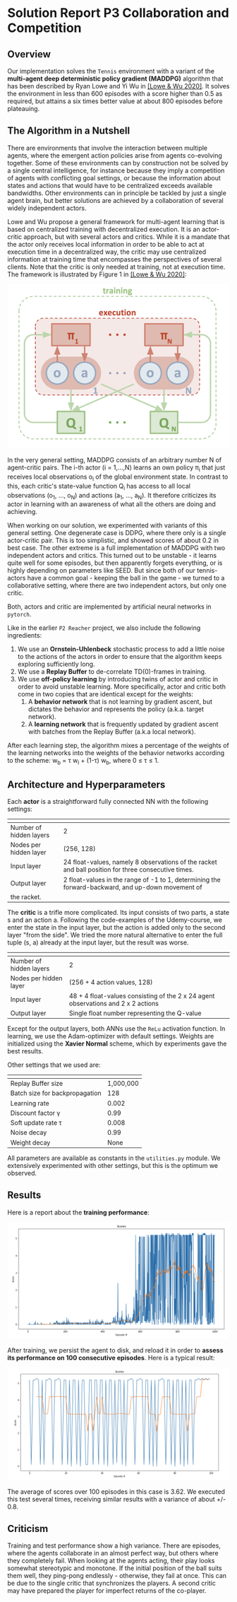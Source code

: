 [//]: # (Image References)
[train]: ./images/Training-Performance.png
[test]: ./images/Test-Performance.png
[Lowe_Wu]: ./images/Lowe_Wu.png
# Solution Report P3 Collaboration and Competition

## Overview
Our implementation solves the `Tennis` environment with  a variant of the **multi-agent deep deterministic policy gradient (MADDPG)** algorithm that has 
been described by Ryan Lowe and Yi Wu in 
[[Lowe & Wu 2020]](https://arxiv.org/abs/1706.02275).
It solves the environment in less than 600 episodes with a score higher than 0.5 as required, but attains a six times 
better value at about 800 episodes before plateauing.


## The Algorithm in a Nutshell

There are environments that involve the interaction between multiple agents, where the emergent action policies 
arise from agents co-evolving together. Some of these environments can by construction not be solved by a single 
central intelligence, for instance  because they imply a competition of agents with conflicting goal settings, or 
because the information about states and actions that would have to be centralized exceeds available bandwidths. 
Other environments can in principle be tackled by just a single agent brain, but better solutions are achieved 
by a collaboration of several widely independent actors.

Lowe and Wu propose a general framework for multi-agent learning that is based on centralized training with 
decentralized execution. It is an actor-critic approach, but with several actors and critics. While it is a 
mandate that the actor only receives local information in order to be able to act at execution time in a 
decentralized way, the critic may use centralized information at training time that encompasses the perspectives 
of several clients. Note that the critic is only needed at training, not at execution time. 
The framework is illustrated by Figure 1 in
[[Lowe & Wu 2020]](https://arxiv.org/abs/1706.02275):

![Lowe_Wu]
 
In the very general setting, MADDPG consists of an arbitrary number N of agent-critic pairs. The i-th actor (i = 1,...,N)
learns an own policy &pi;<sub>i</sub> that just receives local observations o<sub>i</sub> of the global 
environment state. In contrast to this, each critic's state-value function Q<sub>i</sub> has access to all local 
observations (o<sub>1</sub>, ..., o<sub>N</sub>) and actions (a<sub>1</sub>, ..., a<sub>N</sub>). It therefore
criticizes its actor in learning with an awareness of what all the others are doing and achieving.

When working on our solution, we experimented with variants of this general setting. One degenerate case is
DDPG, where there only is a single actor-critic pair. This is too simplistic, and showed scores of about 0.2 in best
case. The other extreme is a full implementation of MADDPG with two independent actors and critics. This turned
out to be unstable - it learns quite well for some episodes, but then apparently forgets everything, or is
highly depending on parameters like SEED. But since both of our tennis-actors have a common goal - keeping the ball
in the game - we turned to a collaborative setting, where there are two independent actors, but only one critic.  

Both, actors and critic are implemented by artificial neural networks in `pytorch`.

Like in the earlier `P2 Reacher` project, we also include the following ingredients:

1. We use an **Ornstein-Uhlenbeck** stochastic process to add a little noise to the actions of the actors in order to 
ensure that the algorithm keeps exploring sufficiently long.
2. We use a **Replay Buffer**  to de-correlate TD(0)-frames in training.
3. We use **off-policy learning** by introducing twins of actor and critic in order to avoid unstable learning. 
More specifically, actor and critic both come in two copies that are identical except for the weights: 
    1. A **behavior network** that is not learning by gradient ascent, but dictates the behavior and represents the policy 
    (a.k.a. target network). 
    2. A **learning network** that is frequently updated by gradient ascent with batches from the Replay Buffer 
    (a.k.a local network).
    
After each learning step, the algorithm mixes a percentage of the weights of the learning networks into the weights
of the behavior networks according to the scheme: w<sub>b</sub> = &tau; w<sub>l</sub> + (1-&tau;) w<sub>b</sub>, 
where 0 &le; &tau; &le; 1.

## Architecture and Hyperparameters

Each **actor** is a straightforward fully connected NN with the following settings:

| <!-- -->  | <!-- --> |
| --- | --- |
| Number of hidden layers | 2|
| Nodes per hidden layer | (256, 128) | 
| Input layer | 24 float-values, namely 8 observations of the racket and ball position for three consecutive times.|
| Output layer | 2 float-values in the range of -1 to 1, determining the forward-backward, and up-down movement of 
the racket. | 

The **critic** is a trifle more complicated. Its input consists of two parts, a state s and an action a. Following 
the code-examples of the Udemy-course, we enter the state in the input layer, but the action is added only to the
second layer "from the side". We tried the more natural alternative to enter the full tuple (s, a) already at the
input layer, but the result was worse.

| <!-- -->  | <!-- -->  |
| --- | --- |
| Number of hidden layers | 2|
| Nodes per hidden layer | (256 + 4 action values, 128) | 
| Input layer | 48 + 4 float-values consisting of the 2 x 24 agent observations and 2 x 2 actions |
| Output layer | Single float number representing the Q-value | 

Except for the output layers, both ANNs use the `ReLu` activation function. In learning, we use the Adam-optimizer 
with default settings. Weights are initialized using the **Xavier Normal** scheme, which by experiments gave the 
best results.

Other settings that we used are:

| <!-- -->  | <!-- -->  |
| --- | --- |
| Replay Buffer size | 1,000,000|
| Batch size for backpropagation | 128 |
| Learning rate | 0.002 |
| Discount factor &gamma; | 0.99 |
| Soft update rate &tau; | 0.008 |
| Noise decay | 0.99 |
| Weight decay | None |

All parameters are available as constants in the `utilities.py` module. We extensively experimented with other 
settings, but this is the optimum we observed.

## Results
Here is a report about the **training performance**:

![Training Scores][train]


After training, we persist the agent to disk, and reload it in order to **assess its performance on 100 consecutive 
episodes**. Here is a typical result:

![Test Scores][test]

The average of scores over 100 episodes in this case is 3.62. We executed this test several times, receiving similar 
results with a variance of about +/- 0.8.

## Criticism 
Training and test performance show a high variance. There are episodes, where the agents collaborate in an almost
perfect way, but others where they completely fail. When looking at the agents acting, their play looks somewhat
stereotypic and monotone. If the initial position of the ball suits them well, they ping-pong endlessly - otherwise, 
they fail at once. This can be due to the single critic that synchronizes the players. A second critic may have
prepared the player for imperfect returns of the co-player. 



 